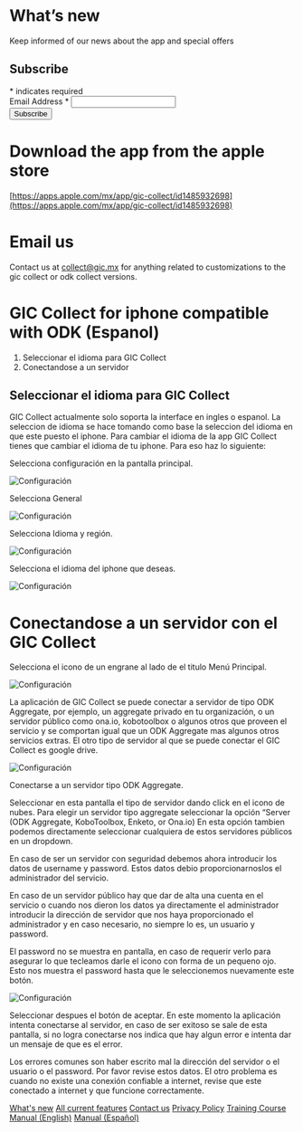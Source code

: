# What’s new

Keep informed of our news about the app and special offers
<!-- Begin Mailchimp Signup Form -->
<div id="mc_embed_signup">
<form action="https://github.us4.list-manage.com/subscribe/post?u=fd84e7b022eedaaec133c1eb0&amp;id=c204a3a1bb" method="post" id="mc-embedded-subscribe-form" name="mc-embedded-subscribe-form" class="validate" target="_blank" novalidate>
    <div id="mc_embed_signup_scroll">
	<h2>Subscribe</h2>
<div class="indicates-required"><span class="asterisk">*</span> indicates required</div>
<div class="mc-field-group">
	<label for="mce-EMAIL">Email Address  <span class="asterisk">*</span>
</label>
	<input type="email" value="" name="EMAIL" class="required email" id="mce-EMAIL">
</div>
	<div id="mce-responses" class="clear">
		<div class="response" id="mce-error-response" style="display:none"></div>
		<div class="response" id="mce-success-response" style="display:none"></div>
	</div>    <!-- real people should not fill this in and expect good things - do not remove this or risk form bot signups-->
    <div style="position: absolute; left: -5000px;" aria-hidden="true"><input type="text" name="b_fd84e7b022eedaaec133c1eb0_c204a3a1bb" tabindex="-1" value=""></div>
    <div class="clear"><input type="submit" value="Subscribe" name="subscribe" id="mc-embedded-subscribe" class="button"></div>
    </div>
</form>
</div>

<!--End mc_embed_signup-->

# Download the app from the apple store

[https://apps.apple.com/mx/app/gic-collect/id1485932698](https://apps.apple.com/mx/app/gic-collect/id1485932698)

# Email us

Contact us at [collect@gic.mx](mailto:collect@gic.mx) for anything related to customizations to the gic collect or odk collect versions.


# GIC Collect for iphone compatible with ODK (Espanol)

1. Seleccionar el idioma para GIC Collect
2. Conectandose a un servidor


## Seleccionar el idioma para GIC Collect

GIC Collect actualmente solo soporta la interface en ingles o espanol. La seleccion de idioma se hace tomando como base la seleccion del idioma en que este puesto el iphone. Para cambiar el idioma de la app GIC Collect tienes que cambiar el idioma de tu iphone. Para eso haz lo siguiente:

Selecciona configuración en la pantalla principal.

![](https://dsalazarrojas.github.io/Odk-Collect-for-IOS/GICCollectManualEspanol/Images/00%20-%20General.jpeg "Configuración")

Selecciona General

![](https://dsalazarrojas.github.io/Odk-Collect-for-IOS/GICCollectManualEspanol/Images/01%20-%20General-Configuracion.png "Configuración")

Selecciona Idioma y región.

![](https://dsalazarrojas.github.io/Odk-Collect-for-IOS/GICCollectManualEspanol/Images/02%20-%20General-Configuracion-Detalle.png "Configuración")

Selecciona el idioma del iphone que deseas.

![](https://dsalazarrojas.github.io/Odk-Collect-for-IOS/GICCollectManualEspanol/Images/03%20-%20General-Configuracion-IdiomaYRegion.png "Configuración")

# Conectandose a un servidor con el GIC Collect

Selecciona el icono de un engrane al lado de el titulo Menú Principal.

![](https://dsalazarrojas.github.io/Odk-Collect-for-IOS/GICCollectManualEspanol/Config01-MenuPrincipal.png "Configuración")

La aplicación de GIC Collect se puede conectar a servidor de tipo ODK Aggregate, por ejemplo, un aggregate privado en tu organización, o un servidor público como ona.io, kobotoolbox o algunos otros que proveen el servicio y se comportan igual que un ODK Aggregate mas algunos otros servicios extras. El otro tipo de servidor al que se puede conectar el GIC Collect es google drive. 

![](https://dsalazarrojas.github.io/Odk-Collect-for-IOS/GICCollectManualEspanol/Config02-Configuration01.png "Configuración")

Conectarse a un servidor tipo ODK Aggregate.

Seleccionar en esta pantalla el tipo de servidor dando click en el icono de nubes. Para elegir un servidor tipo aggregate seleccionar la opción “Server (ODK Aggregate, KoboToolbox, Enketo, or Ona.io) En esta opción tambien podemos directamente seleccionar cualquiera de estos servidores públicos en un dropdown. 

En caso de ser un servidor con seguridad debemos ahora introducir los datos de username y password. Estos datos debio proporcionarnoslos el administrador del servicio. 

En caso de un servidor público hay que dar de alta una cuenta en el servicio o cuando nos dieron los datos ya directamente el administrador introducir la dirección de servidor que nos haya proporcionado el administrador y en caso necesario, no siempre lo es, un usuario y password.

El password no se muestra en pantalla, en caso de requerir verlo para asegurar lo que tecleamos darle el icono con forma de un pequeno ojo. Esto  nos muestra el password hasta que le seleccionemos nuevamente este botón.

![](https://dsalazarrojas.github.io/Odk-Collect-for-IOS/GICCollectManualEspanol/Config03-Config02.png "Configuración")

Seleccionar despues el botón de aceptar. En este momento la aplicación intenta conectarse al servidor, en caso de ser exitoso se sale de esta pantalla, si no logra conectarse nos indica que hay algun error e intenta dar un mensaje de que es el error. 

Los errores comunes son haber escrito mal la dirección del servidor o el usuario o el password. Por favor revise estos datos. El otro problema es cuando no existe una conexión confiable a internet, revise que este conectado a internet y que funcione correctamente. 


[What's new](https://dsalazarrojas.github.io/Odk-Collect-for-IOS/What's%20new.html)
[All current features](https://dsalazarrojas.github.io/Odk-Collect-for-IOS/GIC%20Collect%20features.html)
[Contact us](https://dsalazarrojas.github.io/Odk-Collect-for-IOS/Contact-Us.html)
[Privacy Policy](https://dsalazarrojas.github.io/Odk-Collect-for-IOS/Privacy-Policy.html)
[Training Course](https://dsalazarrojas.github.io/Odk-Collect-for-IOS/GIC%20Collect%20for%20IOS%20Compatible%20with%20ODK%20Training%20Course.html)
[Manual (English)](https://dsalazarrojas.github.io/Odk-Collect-for-IOS/GICCollectManualEnglish/ManualGICCollectEnglish.html)
[Manual (Español)](https://dsalazarrojas.github.io/Odk-Collect-for-IOS/GICCollectManualEspanol/ManualGICCollectEspanol.html)


